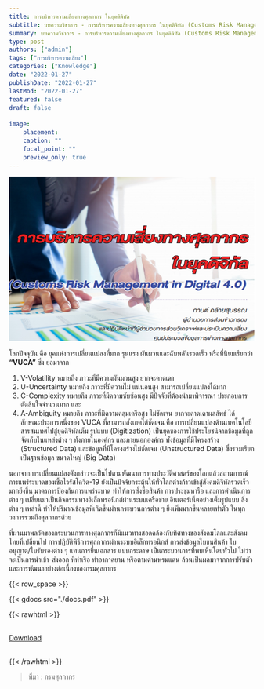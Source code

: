```yaml
---
title: การบริหารความเสี่ยงทางศุลกากร ในยุคดิจิทัล
subtitle: บทความวิชาการ - การบริหารความเสี่ยงทางศุลกากร ในยุคดิจิทัล (Customs Risk Management in Digital 4.0)
summary: บทความวิชาการ - การบริหารความเสี่ยงทางศุลกากร ในยุคดิจิทัล (Customs Risk Management in Digital 4.0)
type: post
authors: ["admin"]
tags: ["การบริหารความเสี่ยง"]
categories: ["Knowledge"]
date: "2022-01-27"
publishDate: "2022-01-27"
lastMod: "2022-01-27"
featured: false
draft: false

image:
    placement:
    caption: ""
    focal_point: ""
    preview_only: true
---
```


![](featured.png)

โลกปัจจุบัน คือ ยุคแห่งการเปลี่ยนแปลงที่มาก รุนแรง ผันผวนและฉับพลันรวดเร็ว หรือที่นิยมเรียกว่า **“VUCA”** ซึ่ง ย่อมาจาก 

1.	V-Volatility หมายถึง ภาวะที่มีความผันผวนสูง ยากจะคาดเดา 
2.	U-Uncertainty หมายถึง ภาวะที่มีความไม่ แน่นอนสูง สามารถเปลี่ยนแปลงได้มาก 
3.	C-Complexity หมายถึง ภาวะที่มีความซับซ้อนสูง มีปัจจัยที่ต้องนํามาพิจารณา ประกอบการตัดสินใจจำนวนมาก และ 
4.	A-Ambiguity หมายถึง ภาวะที่มีความคลุมเครือสูง ไม่ชัดเจน ยากจะคาดเดาผลลัพธ์ ได้ ลักษณะประการหนึ่งของ VUCA ที่สามารถสังเกตได้ชัดเจน คือ การเปลี่ยนแปลงด้านเทคโนโลยีสารสนเทศไปสู่ยุคดิจิทัลเต็ม รูปแบบ (Digitization) เป็นยุคของการใช้ประโยชน์จากข้อมูลที่ถูกจัดเก็บในแหล่งต่าง ๆ ทั้งภายในองค์กร และภายนอกองค์กร ทั้งข้อมูลที่มีโครงสร้าง (Structured Data) และข้อมูลที่มีโครงสร้างไม่ชัดเจน (Unstructured Data) ซึ่งรวมเรียกเป็นฐานข้อมูล ขนาดใหญ่ (Big Data)

นอกจากการเปลี่ยนแปลงดังกล่าวจะเป็นไปตามพัฒนาการทางประวัติศาสตร์ของโลกแล้วสถานการณ์การแพร่ระบาดของเชื้อไวรัสโควิด-19 ยังเป็นปัจจัยกระตุ้นให้ทั่วโลกต่างก้าวเข้าสู่สังคมดิจิทัลรวดเร็วมากยิ่งขึ้น มาตรการป้องกันการแพร่ระบาด ทำให้การสั่งซื้อสินค้า การประชุมหารือ และการดำเนินการต่าง ๆ เปลี่ยนมาเป็นกิจกรรมทางอิเล็กทรอนิกส์ผ่านระบบเครือข่าย อินเตอร์เน็ตอย่างเต็มรูปแบบ สิ่งต่าง ๆ เหล่านี้ ทำให้ปริมาณข้อมูลที่เกิดขึ้นผ่านกระบวนการต่าง ๆ ยิ่งเพิ่มมากขึ้นหลายเท่าตัว ในทุกวงการรวมถึงศุลกากรด้วย  

ที่ผ่านมาพลวัตของกระบวนการทางศุลกากรก็มีแนวทางสอดคล้องกับทิศทางของสังคมโลกและสังคมไทยที่เปลี่ยนไป การปฏิบัติพิธีการศุลกากรผ่านระบบอิเล็กทรอนิกส์ การส่งข้อมูลใบขนสินค้า ใบอนุญาต/ใบรับรองต่าง ๆ แทนการยื่นเอกสาร แบบกระดาษ เป็นกระบวนการที่พบเห็นโดยทั่วไป ไม่ว่าจะเป็นการนําเข้า-ส่งออก ที่ท่าเรือ ท่าอากาศยาน หรือตามด่านพรมแดน ล้วนเป็นผลมาจากการปรับตัวและการพัฒนาอย่างต่อเนื่องของกรมศุลกากร

{{< row_space >}}

{{< gdocs src="./docs.pdf" >}}


{{< rawhtml >}}
<br>

<br>
<div class="article-tags">
<a class="badge badge-danger" href="./docs.pdf" target="_blank" id="download_files_new">Download</a>

</div>
<br>

{{< /rawhtml >}}

> ที่มา : กรมศุลกากร
